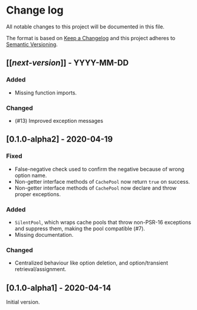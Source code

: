 # Change log
All notable changes to this project will be documented in this file.

The format is based on [Keep a Changelog](http://keepachangelog.com/)
and this project adheres to [Semantic Versioning](http://semver.org/).

## [[*next-version*]] - YYYY-MM-DD
### Added
- Missing function imports.

### Changed
- (#13) Improved exception messages

## [0.1.0-alpha2] - 2020-04-19
### Fixed
- False-negative check used to confirm the negative because of wrong option name.
- Non-getter interface methods of `CachePool` now return `true` on success.
- Non-getter interface methods of `CachePool` now declare and throw proper exceptions.

### Added
- `SilentPool`, which wraps cache pools that throw non-PSR-16 exceptions and suppress them, making the pool compatible (#7).
- Missing documentation.

### Changed
- Centralized behaviour like option deletion, and option/transient retrieval/assignment.

## [0.1.0-alpha1] - 2020-04-14
Initial version.
